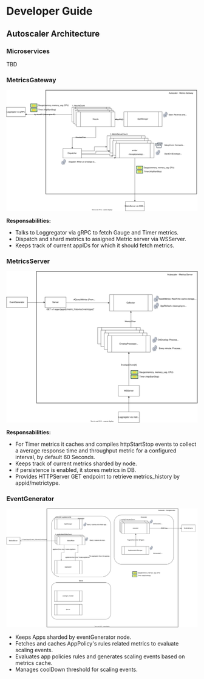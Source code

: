 # Developer Guide

## Autoscaler Architecture

### Microservices

TBD

### MetricsGateway

![Alt text](./metrics_gateway.svg)

**Responsabilities:**

- Talks to Loggregator via gRPC to fetch Gauge and Timer metrics.
- Dispatch and shard metrics to assigned Metric server via WSServer.
- Keeps track of current appIDs for which it should fetch metrics.

### MetricsServer

![Alt text](./metrics_server.svg)

**Responsabilities:**

- For Timer metrics it caches and compiles httpStartStop events to collect a average response time and throughput metric for a configured interval, by default 60 Seconds.
- Keeps track of current metrics sharded by node.
- if persistence is enabled, it stores metrics in DB.
- Provides HTTPServer GET endpoint to retrieve metrics_history by appid/metrictype.

### EventGenerator

![Alt text](./eventgenerator.svg)

- Keeps Apps sharded by eventGenerator node.
- Fetches and caches AppPolicy's rules related metrics to evaluate scaling events.
- Evaluates app policies rules and generates scaling events based on metrics cache.
- Manages coolDown threshold for scaling events.